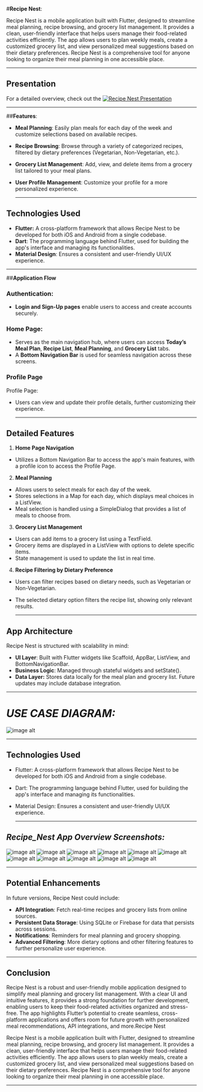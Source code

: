 #**Recipe Nest**:

Recipe Nest is a mobile application built with Flutter, designed to streamline meal planning, recipe browsing, and grocery list management. It provides a clean, user-friendly interface that helps users manage their food-related activities efficiently. The app allows users to plan weekly meals, create a customized grocery list, and view personalized meal suggestions based on their dietary preferences. Recipe Nest is a comprehensive tool for anyone looking to organize their meal planning in one accessible place.

---
## Presentation
For a detailed overview, check out the [![Recipe Nest Presentation]([https://github.com/Harika-Gavini/mad_project1/blob/7e01bbf8b385cf6be474afdda481d5f5cf6b9d00/WhatsApp%20Image%202024-10-27%20at%2006.50.32.jpeg)](https://github.com/Harika-Gavini/mad_project1/blob/main/your_ppt_file.pptx](https://github.com/Harika-Gavini/mad_project1/blob/9d1fbfd4594e5fb6ad580388734fab4d0e66d472/RECIPE_NEST_finalppt*.pptx))

----

##**Features**:

- **Meal Planning**: Easily plan meals for each day of the week and customize selections based on available recipes.
- **Recipe Browsing**: Browse through a variety of categorized recipes, filtered by dietary preferences (Vegetarian, Non-Vegetarian, etc.).
- **Grocery List Management**: Add, view, and delete items from a grocery list tailored to your meal plans.
- **User Profile Management**: Customize your profile for a more personalized experience.

  ---

## **Technologies Used**

- **Flutter:** A cross-platform framework that allows Recipe Nest to be developed for both iOS and Android from a single codebase.
- **Dart**: The programming language behind Flutter, used for building the app's interface and managing its functionalities.
- **Material Design**: Ensures a consistent and user-friendly UI/UX experience.

---

##**Application Flow**

### **Authentication:**
- **Login and Sign-Up pages** enable users to access and create accounts securely.

### **Home Page:**

- Serves as the main navigation hub, where users can access **Today’s Meal Plan**, **Recipe List**, **Meal Planning**, and **Grocery List** tabs.
- A **Bottom Navigation Bar** is used for seamless navigation across these screens.

### **Profile Page**
Profile Page:
- Users can view and update their profile details, further customizing their experience.

  ---
  
## **Detailed Features**

1. **Home Page Navigation**
- Utilizes a Bottom Navigation Bar to access the app's main features, with a profile icon to access the Profile Page.
  
2.  **Meal Planning**
- Allows users to select meals for each day of the week.
- Stores selections in a Map for each day, which displays meal choices in a ListView.
- Meal selection is handled using a SimpleDialog that provides a list of meals to choose from.
  
3. **Grocery List Management**
- Users can add items to a grocery list using a TextField.
- Grocery items are displayed in a ListView with options to delete specific items.
- State management is used to update the list in real time.
  
4. **Recipe Filtering by Dietary Preference**
- Users can filter recipes based on dietary needs, such as Vegetarian or Non-Vegetarian.
- The selected dietary option filters the recipe list, showing only relevant results.

  ---
  
## **App Architecture**

Recipe Nest is structured with scalability in mind:

- **UI Layer**: Built with Flutter widgets like Scaffold, AppBar, ListView, and BottomNavigationBar.
- **Business Logic**: Managed through stateful widgets and setState().
- **Data Layer:** Stores data locally for the meal plan and grocery list. Future updates may include database integration.

---

# *USE CASE DIAGRAM:* 
![image alt](https://github.com/Harika-Gavini/mad_project1/blob/7e01bbf8b385cf6be474afdda481d5f5cf6b9d00/WhatsApp%20Image%202024-10-27%20at%2006.50.32.jpeg)

---

## **Technologies Used**

- Flutter: A cross-platform framework that allows Recipe Nest to be developed for both iOS and Android from a single codebase.

- Dart: The programming language behind Flutter, used for building the app's interface and managing its functionalities.

- Material Design: Ensures a consistent and user-friendly UI/UX experience.

  ---
  

## *Recipe_Nest App Overview Screenshots:*

![image alt](https://github.com/Harika-Gavini/mad_project1/blob/7e01bbf8b385cf6be474afdda481d5f5cf6b9d00/WhatsApp%20Image%202024-10-27%20at%2008.24.48.jpeg)
![image alt](https://github.com/Harika-Gavini/mad_project1/blob/7e01bbf8b385cf6be474afdda481d5f5cf6b9d00/WhatsApp%20Image%202024-10-27%20at%2008.24.49%20(1).jpeg)
![image alt](https://github.com/Harika-Gavini/mad_project1/blob/7e01bbf8b385cf6be474afdda481d5f5cf6b9d00/WhatsApp%20Image%202024-10-27%20at%2008.24.49.jpeg)
![image alt](https://github.com/Harika-Gavini/mad_project1/blob/7e01bbf8b385cf6be474afdda481d5f5cf6b9d00/WhatsApp%20Image%202024-10-27%20at%2008.24.50%20(1).jpeg)
![image alt](https://github.com/Harika-Gavini/mad_project1/blob/7e01bbf8b385cf6be474afdda481d5f5cf6b9d00/WhatsApp%20Image%202024-10-27%20at%2008.24.50.jpeg)
![image alt](https://github.com/Harika-Gavini/mad_project1/blob/7e01bbf8b385cf6be474afdda481d5f5cf6b9d00/WhatsApp%20Image%202024-10-27%20at%2008.24.51%20(1).jpeg)
![image alt](https://github.com/Harika-Gavini/mad_project1/blob/7e01bbf8b385cf6be474afdda481d5f5cf6b9d00/WhatsApp%20Image%202024-10-27%20at%2008.24.51.jpeg)
![image alt](https://github.com/Harika-Gavini/mad_project1/blob/7e01bbf8b385cf6be474afdda481d5f5cf6b9d00/WhatsApp%20Image%202024-10-27%20at%2008.24.52%20(1).jpeg)
![image alt](https://github.com/Harika-Gavini/mad_project1/blob/7e01bbf8b385cf6be474afdda481d5f5cf6b9d00/WhatsApp%20Image%202024-10-27%20at%2008.24.52.jpeg)
![image alt](https://github.com/Harika-Gavini/mad_project1/blob/7e01bbf8b385cf6be474afdda481d5f5cf6b9d00/WhatsApp%20Image%202024-10-27%20at%2008.24.53%20(1).jpeg)
![image alt](https://github.com/Harika-Gavini/mad_project1/blob/7e01bbf8b385cf6be474afdda481d5f5cf6b9d00/WhatsApp%20Image%202024-10-27%20at%2008.24.53.jpeg)

----

## **Potential Enhancements**

In future versions, Recipe Nest could include:

- **API Integration**: Fetch real-time recipes and grocery lists from online sources.
- **Persistent Data Storage**: Using SQLite or Firebase for data that persists across sessions.
- **Notifications**: Reminders for meal planning and grocery shopping.
- **Advanced Filtering**: More dietary options and other filtering features to further personalize user experience.

---

## **Conclusion**

Recipe Nest is a robust and user-friendly mobile application designed to simplify meal planning and grocery list management. With a clear UI and intuitive features, it provides a strong foundation for further development, enabling users to keep their food-related activities organized and stress-free. The app highlights Flutter’s potential to create seamless, cross-platform applications and offers room for future growth with personalized meal recommendations, API integrations, and more.Recipe Nest

Recipe Nest is a mobile application built with Flutter, designed to streamline meal planning, recipe browsing, and grocery list management. It provides a clean, user-friendly interface that helps users manage their food-related activities efficiently. The app allows users to plan weekly meals, create a customized grocery list, and view personalized meal suggestions based on their dietary preferences. Recipe Nest is a comprehensive tool for anyone looking to organize their meal planning in one accessible place.

---



